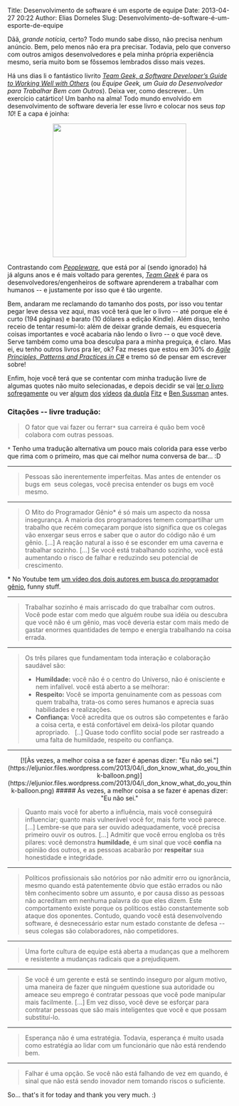 Title: Desenvolvimento de software é um esporte de equipe
Date: 2013-04-27 20:22
Author: Elias Dorneles
Slug: Desenvolvimento-de-software-é-um-esporte-de-equipe



Dãã, *grande notícia*, certo? Todo mundo sabe disso, não precisa nenhum
anúncio. Bem, pelo menos não era pra precisar. Todavia, pelo que converso com outros amigos
desenvolvedores e pela minha própria experiência mesmo, seria muito bom
se fôssemos lembrados disso mais vezes.

Há uns dias li o fantástico
livrito [*Team Geek, a Software Developer’s Guide to Working Well with
Others*](https://shop.oreilly.com/product/0636920018025.do) (ou *Equipe
Geek, um Guia do Desenvolvedor para Trabalhar Bem com Outros*). Deixa
ver, como descrever... Um exercício catártico! Um banho na alma! Todo
mundo envolvido em desenvolvimento de software deveria ler esse livro e
colocar nos seus *top 10*! E a capa é joinha:

<center>
<a href="https://www.amazon.com/Team-Geek-Software-Developers-Working/dp/1449302440">
<img width="300" src="https://akamaicovers.oreilly.com/images/0636920018025/lrg.jpg" />
</a>
</center>

Contrastando com
[*Peopleware*](https://www.amazon.com/Peopleware-Productive-Projects-Teams-Second/dp/0932633439),
que está por aí (sendo ignorado) há já alguns anos e é mais voltado para
gerentes, [*Team
Geek*](https://www.amazon.com/Team-Geek-Software-Developers-Working/dp/1449302440)
é para os desenvolvedores/engenheiros de software aprenderem a trabalhar
com humanos -- e justamente por isso que é tão urgente.

Bem, andaram me reclamando do tamanho dos posts, por isso vou tentar pegar leve
dessa vez aqui, mas você terá que ler o livro -- até porque ele é curto (194
páginas) e barato (10 dólares a edição Kindle). Além disso, tenho receio de
tentar resumi-lo: além de deixar grande demais, eu esqueceria coisas
importantes e você acabaria não lendo o livro -- o que você deve. Serve também
como uma boa desculpa para a minha preguiça, é claro. Mas ei, eu tenho outros
livros pra ler, ok? Faz meses que estou em 30% do *[Agile Principles, Patterns
and Practices in
C\#](https://www.amazon.com/Agile-Principles-Patterns-Practices-C/dp/0131857258
"link do livro na Amazon")* e tremo só de pensar em escrever sobre!

Enfim, hoje você terá que se contentar com minha tradução livre de algumas
quotes não muito selecionadas, e depois decidir se vai [ler o livro
sofregamente](https://www.amazon.com/Team-Geek-Software-Developers-Working/dp/1449302440)
ou ver [algum](https://www.youtube.com/watch?v=q-7l8cnpI4k "Programming Well
with Others -- Social Skills for Geeks")
[dos](https://www.youtube.com/watch?v=0SARbwvhupQ "The Myth of the Genius
Programmer") [vídeos](https://www.youtube.com/watch?v=-F-3E8pyjFo "Open Source
Projects and Poisonous People") [da
dupla](https://www.youtube.com/watch?v=OTCuYzAw31Y "The Art of Organizational
Manipulation") [Fitz](http://www.red-bean.com/fitz/ "Brian Fitzpatrick") e [Ben
Sussman](http://www.red-bean.com/sussman/) antes.  

### Citações -- livre tradução:


> O fator que vai fazer ou ferrar`*` sua carreira é quão bem você colabora com outras
> pessoas.

`*` Tenho uma tradução alternativa um pouco mais colorida para esse verbo que
rima com o primeiro, mas que cai melhor numa conversa de bar... :D

--------------------

> Pessoas são inerentemente imperfeitas.
> Mas antes de entender os bugs em  seus colegas, você precisa entender
> os bugs em você mesmo.

--------------------

> O Mito do Programador Gênio\* é só mais um aspecto da nossa insegurança. A
> maioria dos programadores temem compartilhar um trabalho que recém começaram
> porque isto significa que os colegas vão enxergar seus erros e saber que o
> autor do código não é um gênio. [...] A reação natural a isso é se esconder
> em uma caverna e trabalhar sozinho. [...] Se você está trabalhando sozinho,
> você está aumentando o risco de falhar e reduzindo seu potencial de
> crescimento.

\* No Youtube tem [um vídeo dos dois autores em busca do programador
gênio](https://www.youtube.com/watch?v=CUF3y-H5jOs), funny stuff.

--------------------

> Trabalhar sozinho é mais arriscado do que trabalhar com outros. Você pode
> estar com medo que alguém roube sua idéia ou descubra que você não é um
> gênio, mas você deveria estar com mais medo de gastar enormes quantidades de
> tempo e energia trabalhando na coisa errada.

--------------------

> Os três pilares que fundamentam toda interação e colaboração saudável são: 
>
> - **Humildade:** você não é o centro do Universo, não é onisciente e nem
>   infalível.  você está aberto a se melhorar:
> - **Respeito:** Você se importa genuinamente com as pessoas com quem
>   trabalha, trata-os como seres humanos e aprecia suas habilidades e
>   realizações.
> - **Confiança:** Você acredita que os outros são competentes e farão a coisa
>   certa, e está confortável em deixá-los pilotar quando apropriado.   [..]
>   Quase todo conflito social pode ser rastreado a uma falta de humildade,
>   respeito ou confiança.

--------------------


<center>
  [![Às vezes, a melhor coisa a se fazer é apenas dizer: "Eu não sei."](https://eljunior.files.wordpress.com/2013/04/i_don_know_what_do_you_think-balloon.png)](https://eljunior.files.wordpress.com/2013/04/i_don_know_what_do_you_think-balloon.png)
##### Às vezes, a melhor coisa a se fazer é apenas dizer: "Eu não sei."
</center>

> Quanto mais você for aberto a influência, mais você conseguirá influenciar;
> quanto mais vulnerável você for, mais forte você parece.  [...] Lembre-se que
> para ser ouvido adequadamente, você precisa primeiro ouvir os outros. [...]
> Admitir que você errou engloba os três pilares: você demonstra **humildade**,
> é um sinal que você **confia** na opinião dos outros, e as pessoas acabarão
> por **respeitar** sua honestidade e integridade.

--------------------

> Políticos profissionais são notórios por não admitir erro ou
> ignorância, mesmo quando está patentemente óbvio que estão errados ou
> não têm conhecimento sobre um assunto, e por causa disso as pessoas
> não acreditam em nenhuma palavra do que eles dizem. Este comportamento
> existe porque os políticos estão constantemente sob ataque dos
> oponentes. Contudo, quando você está desenvolvendo software, é
> desnecessário estar num estado constante de defesa -- seus colegas são
> colaboradores, não competidores.

--------------------

> Uma forte cultura de equipe está aberta a mudanças que a melhorem e
> resistente a mudanças radicais que a prejudiquem.

--------------------

> Se você é um gerente e está se sentindo inseguro por algum motivo, uma
> maneira de fazer que ninguém questione sua autoridade ou ameace seu
> emprego é contratar pessoas que você pode manipular mais facilmente.
> [...] Em vez disso, você deve se esforçar para contratar pessoas que
> são mais inteligentes que você e que possam substituí-lo.
> 

--------------------

> Esperança não é uma estratégia. Todavia, esperança é muito usada como
> estratégia ao lidar com um funcionário que não está rendendo bem.

--------------------

> Falhar é uma opção. Se você não está falhando de vez em quando, é
> sinal que não está sendo inovador nem tomando riscos o suficiente.

So... that's it for today and thank you very much. :)
